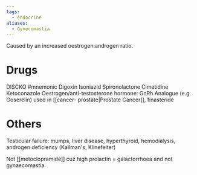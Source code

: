 ```yaml
---
tags:
  - endocrine
aliases:
  - Gynecomastia
---
```

Caused by an increased oestrogen:androgen ratio.
# Drugs
DISCKO #mnemonic 
Digoxin
Isoniazid
Spironolactone
Cimetidine
Ketoconazole
Oestrogen/anti-testosterone hormone: GnRh Analogue (e.g. Goserelin) used in [[cancer- prostate|Prostate Cancer]], finasteride

# Others
Testicular failure: mumps, liver disease, hyperthyroid, hemodialysis, androgen deficiency (Kallman's, Klinefelter)

Not [[metoclopramide]] cuz high prolactin = galactorrhoea and not gynaecomastia.